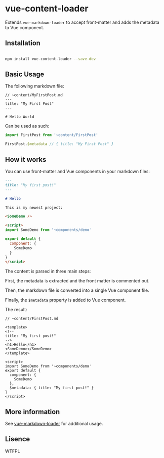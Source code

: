 # vue-content-loader

Extends `vue-markdown-loader` to accept front-matter and adds the metadata to Vue component.

## Installation

```bash

npm install vue-content-loader --save-dev

```

## Basic Usage

The following markdown file:

```
// ~content/MyFirstPost.md
---
title: "My First Post"
---

# Hello World

```

Can be used as such:

```js
import FirstPost from '~content/FirstPost'

FirstPost.$metadata // { title: "My First Post" }
```


## How it works

You can use front-matter and Vue components in your markdown files:

```md
---
title: "My first post!"
---

# Hello

This is my newest project:

<SomeDemo />

<script>
import SomeDemo from '~components/demo'

export default {
  component: {
    SomeDemo
  }
}
</script>
```

The content is parsed in three main steps:

First, the metadata is extracted and the front matter is commented out.

Then, the markdown file is converted into a single Vue component file.

Finally, the `$metadata` property is added to Vue component.

The result:

```
// ~content/FirstPost.md

<template>
<!--
title: "My first post!"
-->
<h1>Hello</h1>
<SomeDemo></SomeDemo>
</template>

<script>
import SomeDemo from '~components/demo'
export default {
  component: {
    SomeDemo
  },
  $metadata: { title: "My first post!" }
}
</script>
```

## More information

See [vue-markdown-loader](https://github.com/QingWei-Li/vue-markdown-loader) for additional usage.


## Lisence

WTFPL
